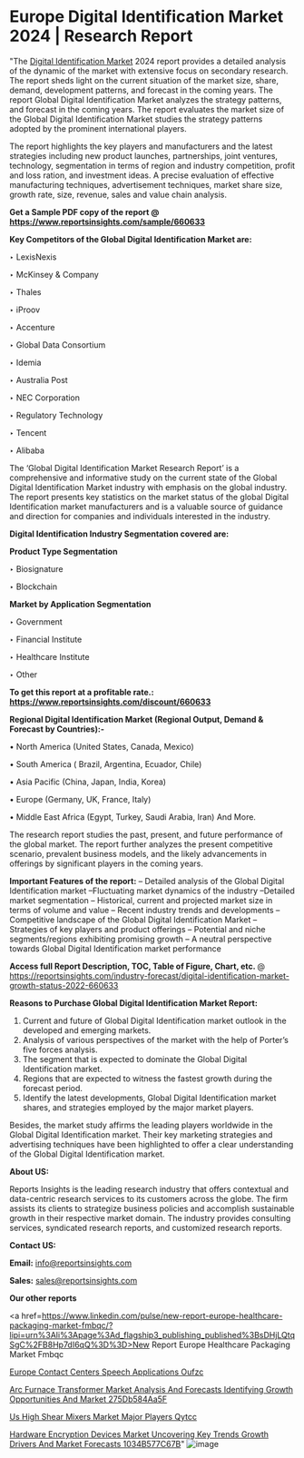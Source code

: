 # Europe Digital Identification Market 2024 | Research Report

"The <a href=https://www.reportsinsights.com/sample/660633>Digital Identification Market</a> 2024 report provides a detailed analysis of the dynamic of the market with extensive focus on secondary research. The report sheds light on the current situation of the market size, share, demand, development patterns, and forecast in the coming years. The report Global Digital Identification Market analyzes the strategy patterns, and forecast in the coming years. The report evaluates the market size of the Global Digital Identification Market studies the strategy patterns adopted by the prominent international players.

The report highlights the key players and manufacturers and the latest strategies including new product launches, partnerships, joint ventures, technology, segmentation in terms of region and industry competition, profit and loss ration, and investment ideas. A precise evaluation of effective manufacturing techniques, advertisement techniques, market share size, growth rate, size, revenue, sales and value chain analysis.

<strong>Get a Sample PDF copy of the report @ <a href=https://www.reportsinsights.com/sample/660633 style=color:#0000ff;>https://www.reportsinsights.com/sample/660633</a></strong>

<strong>Key Competitors of the Global Digital Identification Market are:</strong>

‣ LexisNexis

‣ McKinsey & Company

‣ Thales

‣ iProov

‣ Accenture

‣ Global Data Consortium

‣ Idemia

‣ Australia Post

‣ NEC Corporation

‣ Regulatory Technology

‣ Tencent

‣ Alibaba

The ‘Global Digital Identification Market Research Report’ is a comprehensive and informative study on the current state of the Global Digital Identification Market industry with emphasis on the global industry. The report presents key statistics on the market status of the global Digital Identification market manufacturers and is a valuable source of guidance and direction for companies and individuals interested in the industry.

<strong>Digital Identification Industry Segmentation covered are:</strong>

<strong>Product Type Segmentation</strong>

‣ Biosignature

‣ Blockchain

<strong>Market by Application Segmentation</strong>

‣ Government

‣ Financial Institute

‣ Healthcare Institute

‣ Other

<strong>To get this report at a profitable rate.: <a href=https://www.reportsinsights.com/discount/660633 style=color:#0000ff;>https://www.reportsinsights.com/discount/660633</a></strong>

<strong>Regional Digital Identification Market (Regional Output, Demand &amp; Forecast by Countries):-</strong>

• North America (United States, Canada, Mexico)

• South America ( Brazil, Argentina, Ecuador, Chile)

• Asia Pacific (China, Japan, India, Korea)

• Europe (Germany, UK, France, Italy)

• Middle East Africa (Egypt, Turkey, Saudi Arabia, Iran) And More.

The research report studies the past, present, and future performance of the global market. The report further analyzes the present competitive scenario, prevalent business models, and the likely advancements in offerings by significant players in the coming years.

<strong>Important Features of the report:</strong>
– Detailed analysis of the Global Digital Identification market
–Fluctuating market dynamics of the industry
–Detailed market segmentation
– Historical, current and projected market size in terms of volume and value
– Recent industry trends and developments
– Competitive landscape of the Global Digital Identification Market
– Strategies of key players and product offerings
– Potential and niche segments/regions exhibiting promising growth
– A neutral perspective towards Global Digital Identification market performance

<strong>Access full Report Description, TOC, Table of Figure, Chart, etc. </strong>@   <a href=https://reportsinsights.com/industry-forecast/digital-identification-market-growth-status-2022-660633 style=color:#0000ff;>https://reportsinsights.com/industry-forecast/digital-identification-market-growth-status-2022-660633</a>

<strong>Reasons to Purchase Global Digital Identification Market Report:</strong>
1. Current and future of Global Digital Identification market outlook in the developed and emerging markets.
2. Analysis of various perspectives of the market with the help of Porter’s five forces analysis.
3. The segment that is expected to dominate the Global Digital Identification market.
4. Regions that are expected to witness the fastest growth during the forecast period.
5. Identify the latest developments, Global Digital Identification market shares, and strategies employed by the major market players.

Besides, the market study affirms the leading players worldwide in the Global Digital Identification market. Their key marketing strategies and advertising techniques have been highlighted to offer a clear understanding of the Global Digital Identification market.

<strong><strong>About US</strong>:</strong>

Reports Insights is the leading research industry that offers contextual and data-centric research services to its customers across the globe. The firm assists its clients to strategize business policies and accomplish sustainable growth in their respective market domain. The industry provides consulting services, syndicated research reports, and customized research reports.

<strong>Contact US:</strong>

<p class=><b>Email:</b> <a href=mailto:info@reportsinsights.com>info@reportsinsights.com</a></p>
<p class=><b>Sales:</b> <a href=mailto:sales@reportsinsights.com>sales@reportsinsights.com</a></p>

<strong>Our other reports</strong>

<a href=https://www.linkedin.com/pulse/new-report-europe-healthcare-packaging-market-fmbqc/?lipi=urn%3Ali%3Apage%3Ad_flagship3_publishing_published%3BsDHjLQtqSgC%2FB8Hp7dI6qQ%3D%3D>New Report Europe Healthcare Packaging Market Fmbqc</a>

<a href=https://www.linkedin.com/pulse/europe-contact-centers-speech-applications-oufzc/>Europe Contact Centers Speech Applications Oufzc</a>

<a href=https://medium.com/@d7298290/arc-furnace-transformer-market-analysis-and-forecasts-identifying-growth-opportunities-and-market-275db584aa5f>Arc Furnace Transformer Market Analysis And Forecasts Identifying Growth Opportunities And Market 275Db584Aa5F</a>

<a href=https://www.linkedin.com/pulse/us-high-shear-mixers-market-major-players-qytcc/>Us High Shear Mixers Market Major Players Qytcc</a>

<a href=https://medium.com/@sakshideshmukh994/hardware-encryption-devices-market-uncovering-key-trends-growth-drivers-and-market-forecasts-1034b577c67b>Hardware Encryption Devices Market Uncovering Key Trends Growth Drivers And Market Forecasts 1034B577C67B</a>"
![image](https://github.com/Jaayaachit/RIResearch/assets/158452289/66f06dc5-1e4d-4f11-a248-1e516b8311ec)
